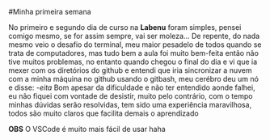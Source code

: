 #Minha primeira semana 

No primeiro e segundo dia de curso na **Labenu** foram simples, pensei comigo mesmo, se for assim sempre, vai
ser moleza... De repente, do nada mesmo veio o desafio do terminal, meu maior pesadelo de todos quando se
trata de computadores, mas tudo bem a aula foi muito bem-feita então não tive muitos problemas, no entanto
quando chegou o final do dia e vi que ia mexer com os diretórios do github e entendi que iria sincronizar a
nuvem com a minha máquina no github usando o gitbash, meu cerébro deu um nó e
disse: 
-*eita*
Bom apesar da dificuldade e não ter entendido aonde falhei, eu não fiquei com vontade de desistir, muito
pelo contrário, com o tempo minhas dúvidas serão resolvidas, tem sido uma experiência maravilhosa, todos 
são muito claros que facilita demais o aprendizado 

**OBS** O VSCode é muito mais fácil de usar haha